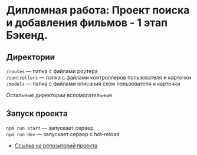 # Дипломная работа: Проект поиска и добавления фильмов - 1 этап Бэкенд.

## Директории

`/routes` — папка с файлами роутера  
`/controllers` — папка с файлами контроллеров пользователя и карточки   
`/models` — папка с файлами описания схем пользователя и карточки  
  
Остальные директории вспомогательные

## Запуск проекта

`npm run start` — запускает сервер   
`npm run dev` — запускает сервер с hot-reload

* [Ссылка на репозиторий проекта](https://github.com/Alexandr-Mokhov/movies-explorer-api)
